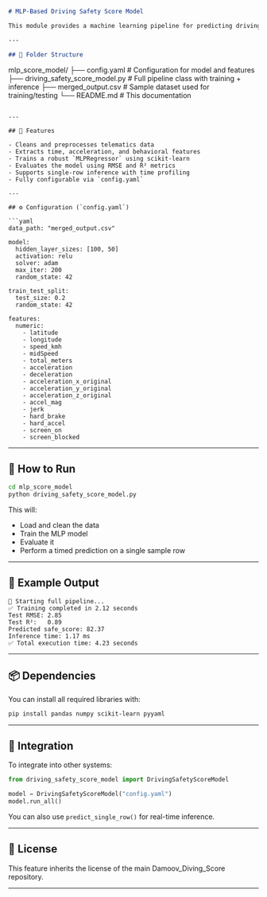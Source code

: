 

```markdown
# MLP-Based Driving Safety Score Model

This module provides a machine learning pipeline for predicting driving safety scores using an MLP (Multi-Layer Perceptron) regressor. It is a self-contained feature within the Damoov_Diving_Score repository.

---

## 📂 Folder Structure

```

mlp\_score\_model/
├── config.yaml                  # Configuration for model and features
├── driving\_safety\_score\_model.py  # Full pipeline class with training + inference
├── merged\_output.csv           # Sample dataset used for training/testing
└── README.md                   # This documentation

````

---

## 🧠 Features

- Cleans and preprocesses telematics data
- Extracts time, acceleration, and behavioral features
- Trains a robust `MLPRegressor` using scikit-learn
- Evaluates the model using RMSE and R² metrics
- Supports single-row inference with time profiling
- Fully configurable via `config.yaml`

---

## ⚙️ Configuration (`config.yaml`)

```yaml
data_path: "merged_output.csv"

model:
  hidden_layer_sizes: [100, 50]
  activation: relu
  solver: adam
  max_iter: 200
  random_state: 42

train_test_split:
  test_size: 0.2
  random_state: 42

features:
  numeric:
    - latitude
    - longitude
    - speed_kmh
    - midSpeed
    - total_meters
    - acceleration
    - deceleration
    - acceleration_x_original
    - acceleration_y_original
    - acceleration_z_original
    - accel_mag
    - jerk
    - hard_brake
    - hard_accel
    - screen_on
    - screen_blocked
````

---

## 🚀 How to Run

```bash
cd mlp_score_model
python driving_safety_score_model.py
```

This will:

* Load and clean the data
* Train the MLP model
* Evaluate it
* Perform a timed prediction on a single sample row

---

## 🧪 Example Output

```
🚀 Starting full pipeline...
✅ Training completed in 2.12 seconds
Test RMSE: 2.85
Test R²:   0.89
Predicted safe_score: 82.37
Inference time: 1.17 ms
✅ Total execution time: 4.23 seconds
```

---

## 📦 Dependencies

You can install all required libraries with:

```bash
pip install pandas numpy scikit-learn pyyaml
```

---

## 🧩 Integration

To integrate into other systems:

```python
from driving_safety_score_model import DrivingSafetyScoreModel

model = DrivingSafetyScoreModel("config.yaml")
model.run_all()
```

You can also use `predict_single_row()` for real-time inference.

---

## 📄 License

This feature inherits the license of the main Damoov\_Diving\_Score repository.

---


